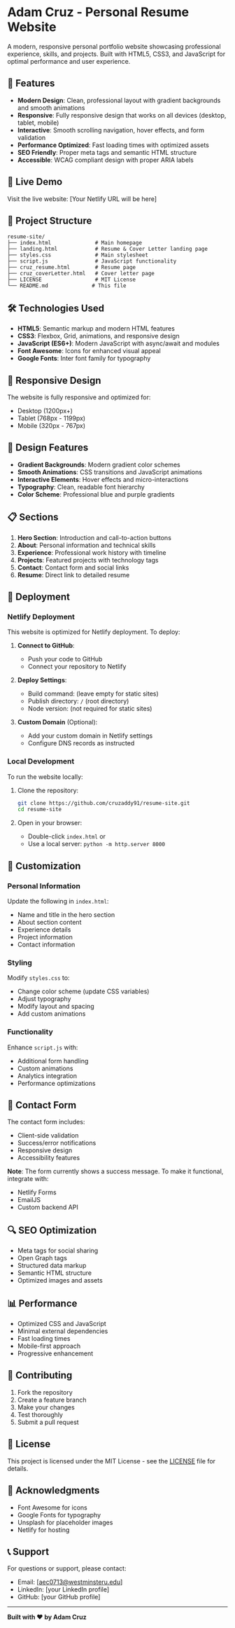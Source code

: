 # Adam Cruz - Personal Resume Website

A modern, responsive personal portfolio website showcasing professional experience, skills, and projects. Built with HTML5, CSS3, and JavaScript for optimal performance and user experience.

## 🌟 Features

- **Modern Design**: Clean, professional layout with gradient backgrounds and smooth animations
- **Responsive**: Fully responsive design that works on all devices (desktop, tablet, mobile)
- **Interactive**: Smooth scrolling navigation, hover effects, and form validation
- **Performance Optimized**: Fast loading times with optimized assets
- **SEO Friendly**: Proper meta tags and semantic HTML structure
- **Accessible**: WCAG compliant design with proper ARIA labels

## 🚀 Live Demo

Visit the live website: [Your Netlify URL will be here]

## 📁 Project Structure

```
resume-site/
├── index.html              # Main homepage
├── landing.html            # Resume & Cover Letter landing page
├── styles.css              # Main stylesheet
├── script.js               # JavaScript functionality
├── cruz_resume.html        # Resume page
├── cruz_coverLetter.html   # Cover letter page
├── LICENSE                 # MIT License
└── README.md              # This file
```

## 🛠️ Technologies Used

- **HTML5**: Semantic markup and modern HTML features
- **CSS3**: Flexbox, Grid, animations, and responsive design
- **JavaScript (ES6+)**: Modern JavaScript with async/await and modules
- **Font Awesome**: Icons for enhanced visual appeal
- **Google Fonts**: Inter font family for typography

## 📱 Responsive Design

The website is fully responsive and optimized for:
- Desktop (1200px+)
- Tablet (768px - 1199px)
- Mobile (320px - 767px)

## 🎨 Design Features

- **Gradient Backgrounds**: Modern gradient color schemes
- **Smooth Animations**: CSS transitions and JavaScript animations
- **Interactive Elements**: Hover effects and micro-interactions
- **Typography**: Clean, readable font hierarchy
- **Color Scheme**: Professional blue and purple gradients

## 📋 Sections

1. **Hero Section**: Introduction and call-to-action buttons
2. **About**: Personal information and technical skills
3. **Experience**: Professional work history with timeline
4. **Projects**: Featured projects with technology tags
5. **Contact**: Contact form and social links
6. **Resume**: Direct link to detailed resume

## 🚀 Deployment

### Netlify Deployment

This website is optimized for Netlify deployment. To deploy:

1. **Connect to GitHub**:
   - Push your code to GitHub
   - Connect your repository to Netlify

2. **Deploy Settings**:
   - Build command: (leave empty for static sites)
   - Publish directory: `/` (root directory)
   - Node version: (not required for static sites)

3. **Custom Domain** (Optional):
   - Add your custom domain in Netlify settings
   - Configure DNS records as instructed

### Local Development

To run the website locally:

1. Clone the repository:
   ```bash
   git clone https://github.com/cruzaddy91/resume-site.git
   cd resume-site
   ```

2. Open in your browser:
   - Double-click `index.html` or
   - Use a local server: `python -m http.server 8000`

## 🔧 Customization

### Personal Information
Update the following in `index.html`:
- Name and title in the hero section
- About section content
- Experience details
- Project information
- Contact information

### Styling
Modify `styles.css` to:
- Change color scheme (update CSS variables)
- Adjust typography
- Modify layout and spacing
- Add custom animations

### Functionality
Enhance `script.js` with:
- Additional form handling
- Custom animations
- Analytics integration
- Performance optimizations

## 📧 Contact Form

The contact form includes:
- Client-side validation
- Success/error notifications
- Responsive design
- Accessibility features

**Note**: The form currently shows a success message. To make it functional, integrate with:
- Netlify Forms
- EmailJS
- Custom backend API

## 🔍 SEO Optimization

- Meta tags for social sharing
- Open Graph tags
- Structured data markup
- Semantic HTML structure
- Optimized images and assets

## 📊 Performance

- Optimized CSS and JavaScript
- Minimal external dependencies
- Fast loading times
- Mobile-first approach
- Progressive enhancement

## 🤝 Contributing

1. Fork the repository
2. Create a feature branch
3. Make your changes
4. Test thoroughly
5. Submit a pull request

## 📄 License

This project is licensed under the MIT License - see the [LICENSE](LICENSE) file for details.

## 🙏 Acknowledgments

- Font Awesome for icons
- Google Fonts for typography
- Unsplash for placeholder images
- Netlify for hosting

## 📞 Support

For questions or support, please contact:
- Email: [aec0713@westminsteru.edu]
- LinkedIn: [your LinkedIn profile]
- GitHub: [your GitHub profile]

---

**Built with ❤️ by Adam Cruz** 